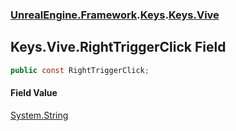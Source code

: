 ### [UnrealEngine.Framework](./UnrealEngine-Framework.md 'UnrealEngine.Framework').[Keys](./Keys.md 'UnrealEngine.Framework.Keys').[Keys.Vive](./Keys-Vive.md 'UnrealEngine.Framework.Keys.Vive')
## Keys.Vive.RightTriggerClick Field
  
```csharp
public const RightTriggerClick;
```
#### Field Value
[System.String](https://docs.microsoft.com/en-us/dotnet/api/System.String 'System.String')  
